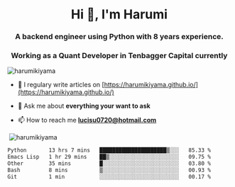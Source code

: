 <h1 align="center">Hi 👋, I'm Harumi</h1>
<h3 align="center">A backend engineer using <b>Python</b> with 8 years experience.</h3>
<h3 align="center">Working as a Quant Developer in <b>Tenbagger Capital</b> currently</h3>

<p align="left"> <img src="https://komarev.com/ghpvc/?username=harumikiyama" alt="harumikiyama" /> </p>


- 📝 I regulary write articles on [https://harumikiyama.github.io/](https://harumikiyama.github.io/)

- 💬 Ask me about **everything your want to ask**

- 📫 How to reach me **lucisu0720@hotmail.com**

<p>&nbsp;<img align="center" src="https://github-readme-stats.vercel.app/api?username=harumikiyama&show_icons=true" alt="harumikiyama" /></p>


<!--START_SECTION:waka-->

```txt
Python       13 hrs 7 mins   █████████████████████▒░░░   85.33 %
Emacs Lisp   1 hr 29 mins    ██▒░░░░░░░░░░░░░░░░░░░░░░   09.75 %
Other        35 mins         █░░░░░░░░░░░░░░░░░░░░░░░░   03.80 %
Bash         8 mins          ▒░░░░░░░░░░░░░░░░░░░░░░░░   00.93 %
Git          1 min           ░░░░░░░░░░░░░░░░░░░░░░░░░   00.17 %
```

<!--END_SECTION:waka-->
